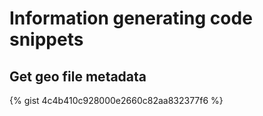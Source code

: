 # Information generating code snippets

## Get geo file metadata
{% gist 4c4b410c928000e2660c82aa832377f6 %}
